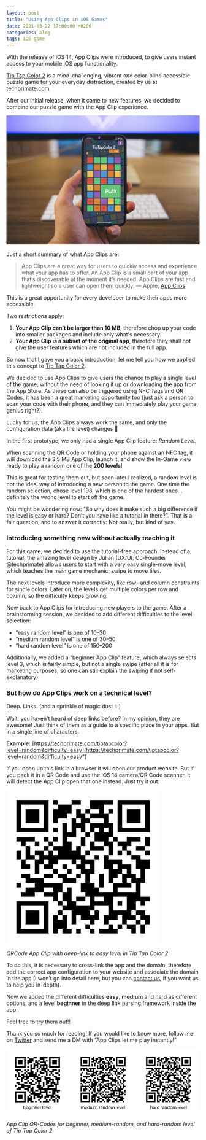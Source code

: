 ```yaml
---
layout: post
title: "Using App Clips in iOS Games"
date: 2021-03-22 17:00:00 +0200
categories: blog
tags: iOS game
---
```


With the release of iOS 14, App Clips were introduced, to give users instant access to your mobile iOS app functionality.

[Tip Tap Color 2](https://techprimate.com/tiptapcolor) is a mind-challenging, vibrant and color-blind accessible puzzle game for your everyday distraction, created by us at [techprimate.com](https://techprimate.com)

After our initial release, when it came to new features, we decided to combine our puzzle game with the App Clip experience.

![](/assets/blog/using-appclips-in-ios-games/image-1.jpeg)

Just a short summary of what App Clips are:

> App Clips are a great way for users to quickly access and experience what your app has to offer. An App Clip is a small part of your app that’s discoverable at the moment it’s needed. App Clips are fast and lightweight so a user can open them quickly.
> — Apple, [App Clips](https://developer.apple.com/app-clips)

This is a great opportunity for every developer to make their apps more accessible.

Two restrictions apply:

1. **Your App Clip can’t be larger than 10 MB**, therefore chop up your code into smaller packages and include only what's necessary.
2. **Your App Clip is a subset of the original app**, therefore they shall not give the user features which are not included in the full app.

So now that I gave you a basic introduction, let me tell you how we applied this concept to [Tip Tap Color 2](https://techprimate.com/tiptapcolor).

We decided to use App Clips to give users the chance to play a single level of the game, without the need of looking it up or downloading the app from the App Store. As these can also be triggered using NFC Tags and QR Codes, it has been a great marketing opportunity too (just ask a person to scan your code with their phone, and they can immediately play your game, genius right?).

Lucky for us, the App Clips always work the same, and only the configuration data (aka the level) changes 🚀

In the first prototype, we only had a single App Clip feature: _Random Level._

When scanning the QR Code or holding your phone against an NFC tag, it will download the 3.5 MB App Clip, launch it, and show the In-Game view ready to play a random one of the **200 levels**!

This is great for testing them out, but soon later I realized, a random level is not the ideal way of introducing a new person to the game. One time the random selection, chose level 198, which is one of the hardest ones… definitely the wrong level to start off the game.

You might be wondering now: “So why does it make such a big difference if the level is easy or hard? Don’t you have like a tutorial in there?”. That is a fair question, and to answer it correctly: Not really, but kind of yes.

### Introducing something new without actually teaching it

For this game, we decided to use the tutorial-free approach. Instead of a tutorial, the amazing level design by Julian (UX/UI, Co-Founder @techprimate) allows users to start with a very easy single-move level, which teaches the main game mechanic: swipe to move tiles.

The next levels introduce more complexity, like row- and column constraints for single colors. Later on, the levels get multiple colors per row and column, so the difficulty keeps growing.

Now back to App Clips for introducing new players to the game. After a brainstorming session, we decided to add different difficulties to the level selection:

- “easy random level” is one of 10–30
- “medium random level” is one of 30–50
- “hard random level” is one of 150–200

Additionally, we added a “beginner App Clip” feature, which always selects level 3, which is fairly simple, but not a single swipe (after all it is for marketing purposes, so one can still explain the swiping if not self-explanatory).

### But how do App Clips work on a technical level?

Deep. Links. (and a sprinkle of magic dust ✨)

Wait, you haven’t heard of deep links before? In my opinion, they are awesome! Just think of them as a guide to a specific place in your apps. But in a single line of characters.

**Example:** [https://techprimate.com/tiptapcolor?level=random&difficulty=easy](https://techprimate.com/tiptapcolor?level=random&difficulty=easy*)

If you open up this link in a browser it will open our product website. But if you pack it in a QR Code and use the iOS 14 camera/QR Code scanner, it will detect the App Clip open that one instead. Just try it out:

![QRCode App Clip with a deep link to easy level in Tip Tap Color 2](/assets/blog/using-appclips-in-ios-games/qrcode-deeplink.png)

_QRCode App Clip with deep-link to easy level in Tip Tap Color 2_

To do this, it is necessary to cross-link the app and the domain, therefore add the correct app configuration to your website and associate the domain in the app (I won’t go into detail here, but you can [contact us](https://techprimate.com/contact), if you want us to help you in-depth).

Now we added the different difficulties **easy**, **medium** and hard as different options, and a level **beginner** in the deep link parsing framework inside the app.

Feel free to try them out!!

Thank you so much for reading! If you would like to know more, follow me on [Twitter](https://twitter.com/philprimes) and send me a DM with “App Clips let me play instantly!”

![App Clip QR-Codes for beginner, medium-random and hard-random level of Tip Tap Color 2](/assets/blog/using-appclips-in-ios-games/qrcodes.png)

_App Clip QR-Codes for beginner, medium-random, and hard-random level of Tip Tap Color 2_
